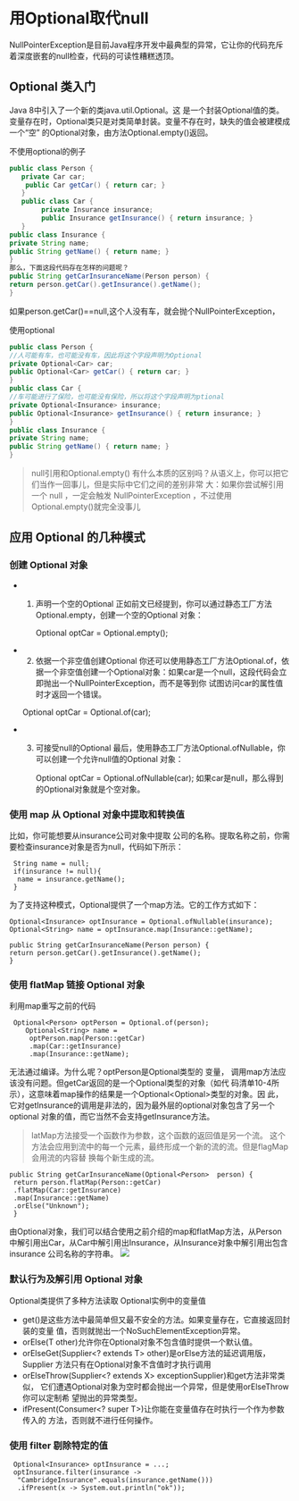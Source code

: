# 用Optional取代null

NullPointerException是目前Java程序开发中最典型的异常，它让你的代码充斥着深度嵌套的null检查，代码的可读性糟糕透顶。

## Optional 类入门
Java 8中引入了一个新的类java.util.Optional<T>。这
是一个封装Optional值的类。变量存在时，Optional类只是对类简单封装。变量不存在时，缺失的值会被建模成一个“空”
的Optional对象，由方法Optional.empty()返回。

不使用optional的例子
 ``` java
public class Person { 
    private Car car; 
     public Car getCar() { return car; } 
    } 
    public class Car { 
         private Insurance insurance; 
         public Insurance getInsurance() { return insurance; } 
    } 
public class Insurance { 
 private String name; 
 public String getName() { return name; } 
} 
那么，下面这段代码存在怎样的问题呢？
public String getCarInsuranceName(Person person) { 
 return person.getCar().getInsurance().getName(); 
} 
 ```
 如果person.getCar()==null,这个人没有车，就会抛个NullPointerException，
 
 使用optional
 ```Java
 public class Person { 
 //人可能有车，也可能没有车，因此将这个字段声明为Optional
 private Optional<Car> car; 
 public Optional<Car> getCar() { return car; } 
 }
public class Car { 
//车可能进行了保险，也可能没有保险，所以将这个字段声明为ptional
 private Optional<Insurance> insurance; 
 public Optional<Insurance> getInsurance() { return insurance; } 
} 
public class Insurance { 
 private String name; 
 public String getName() { return name; }
} 
```
> null引用和Optional.empty()
有什么本质的区别吗？从语义上，你可以把它们当作一回事儿，但是实际中它们之间的差别非常
大：如果你尝试解引用一个 null ，一定会触发 NullPointerException ，不过使用
Optional.empty()就完全没事儿

## 应用 Optional 的几种模式
### 创建 Optional 对象
* 1. 声明一个空的Optional
正如前文已经提到，你可以通过静态工厂方法Optional.empty，创建一个空的Optional
对象：


     Optional<Car> optCar = Optional.empty(); 

* 2. 依据一个非空值创建Optional
你还可以使用静态工厂方法Optional.of，依据一个非空值创建一个Optional对象：如果car是一个null，这段代码会立即抛出一个NullPointerException，而不是等到你
试图访问car的属性值时才返回一个错误。
    
    
    Optional<Car> optCar = Optional.of(car); 

* 3. 可接受null的Optional
最后，使用静态工厂方法Optional.ofNullable，你可以创建一个允许null值的Optional
对象：

     
     Optional<Car> optCar = Optional.ofNullable(car); 
如果car是null，那么得到的Optional对象就是个空对象。

### 使用 map 从 Optional 对象中提取和转换值
比如，你可能想要从insurance公司对象中提取
公司的名称。提取名称之前，你需要检查insurance对象是否为null，代码如下所示：
    
     String name = null; 
     if(insurance != null){ 
      name = insurance.getName(); 
     } 
为了支持这种模式，Optional提供了一个map方法。它的工作方式如下：
    
    Optional<Insurance> optInsurance = Optional.ofNullable(insurance); 
    Optional<String> name = optInsurance.map(Insurance::getName); 
    
    public String getCarInsuranceName(Person person) { 
    return person.getCar().getInsurance().getName(); 
    } 
    
### 使用 flatMap 链接 Optional 对象
利用map重写之前的代码

     Optional<Person> optPerson = Optional.of(person); 
    	Optional<String> name = 
    	 optPerson.map(Person::getCar) 
    	 .map(Car::getInsurance) 
    	 .map(Insurance::getName); 
    	 
无法通过编译。为什么呢？optPerson是Optional<Person>类型的
变量， 调用map方法应该没有问题。但getCar返回的是一个Optional<Car>类型的对象（如代
码清单10-4所示），这意味着map操作的结果是一个Optional<Optional<Car>>类型的对象。因
此，它对getInsurance的调用是非法的，因为最外层的optional对象包含了另一个optional
对象的值，而它当然不会支持getInsurance方法。
> latMap方法接受一个函数作为参数，这个函数的返回值是另一个流。
这个方法会应用到流中的每一个元素，最终形成一个新的流的流。但是flagMap会用流的内容替
换每个新生成的流。
    
    public String getCarInsuranceName(Optional<Person>  person) { 
     return person.flatMap(Person::getCar) 
     .flatMap(Car::getInsurance) 
     .map(Insurance::getName) 
     .orElse("Unknown"); 
     } 

由Optional<Person>对象，我们可以结合使用之前介绍的map和flatMap方法，从Person
中解引用出Car，从Car中解引用出Insurance，从Insurance对象中解引用出包含insurance
公司名称的字符串。
![](https://s1.ax2x.com/2017/12/29/0KGFz.png)

### 默认行为及解引用 Optional 对象

Optional类提供了多种方法读取
Optional实例中的变量值

- get()是这些方法中最简单但又最不安全的方法。如果变量存在，它直接返回封装的变量
值，否则就抛出一个NoSuchElementException异常。
- orElse(T other)允许你在Optional对象不包含值时提供一个默认值。
- orElseGet(Supplier<? extends T> other)是orElse方法的延迟调用版，Supplier
方法只有在Optional对象不含值时才执行调用
- orElseThrow(Supplier<? extends X> exceptionSupplier)和get方法非常类似，
它们遭遇Optional对象为空时都会抛出一个异常，但是使用orElseThrow你可以定制希
望抛出的异常类型。
- ifPresent(Consumer<? super T>)让你能在变量值存在时执行一个作为参数传入的
方法，否则就不进行任何操作。

### 使用 filter 剔除特定的值
     
     Optional<Insurance> optInsurance = ...; 
     optInsurance.filter(insurance -> 
      "CambridgeInsurance".equals(insurance.getName())) 
      .ifPresent(x -> System.out.println("ok")); 
    

